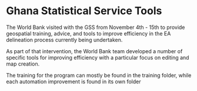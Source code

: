# Ghana Statistical Service Tools
The World Bank visited with the GSS from November 4th - 15th to provide geospatial training, advice, and tools to improve efficiency in the EA delineation process currently being undertaken.

As part of that intervention, the World Bank team developed a number of specific tools for improving efficiency with a particular focus on editing and map creation.

The training for the program can mostly be found in the training folder, while each automation improvement is found in its own folder
